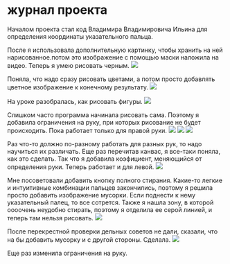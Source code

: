 # журнал проекта

Началом проекта стал код Владимира Владимировича Ильина для 
определения координаты указательного пальца.
  
После я использовала дополнительную картинку, чтобы хранить 
на ней нарисованное.потом это изображение с помощью маски 
наложила на видео. Теперь я умею рисовать черным.
![](/images/black.png)
  
Поняла, что надо сразу рисовать цветами, а потом просто 
добавлять цветное изображение к конечному результату.
![](/images/color.png)
  
На уроке разобралась, как рисовать фигуры.
![](/images/figures.png)
  
Слишком часто программа начинала рисовать сама. Поэтому 
я добавила ограничения на руку, при которых рисование 
не будет происходить. Пока работает только для правой руки.
![](/images/limitation1.png)
![](/images/limitation2.png)
![](/images/limitation3.png)
  
Раз что-то должно по-разному работать для разных рук, то 
надо научиться их различать. Еще раз перечитав канвас, я все-таки
поняла, как это сделать. Так что я добавила коэфициент, меняющийся
от определения руки. Теперь работает и для левой.
![](/images/limitation4.png)
  
Мне посоветовали добавить кнопку полного стирания. Какие-то
легкие и интуитивные комбинации пальцев закончились,
поэтому я решила просто добавить изображение мусорки. 
Если поднести к нему указательный палец, то все сотрется. 
Также я нашла зону, в которой оооочень неудобно стирать, 
поэтому я отделила ее серой линией, и теперь там нельзя рисовать.
![](/images/right_bin.png)
   
После перекрестной проверки дельных советов не дали, 
сказали, что на бы добавить мусорку и с другой стороны. Сделала.
![](/images/left_bin.png)
  
Еще раз изменила ограничения на руку.